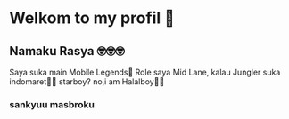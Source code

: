 # Welkom to my profil 👋
## Namaku Rasya 🤓🤓🤓

Saya suka main Mobile Legends🥶
Role saya Mid Lane, kalau Jungler suka indomaret🤡🤓
starboy? no,i am Halalboy👳‍♀️

### sankyuu masbroku
